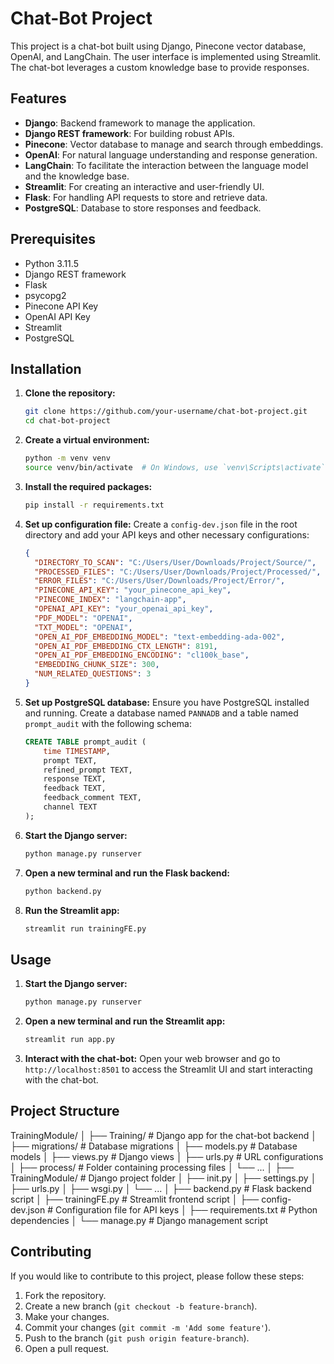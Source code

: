 # Chat-Bot Project

This project is a chat-bot built using Django, Pinecone vector database, OpenAI, and LangChain. The user interface is implemented using Streamlit. The chat-bot leverages a custom knowledge base to provide responses.

## Features

- **Django**: Backend framework to manage the application.
- **Django REST framework**: For building robust APIs.
- **Pinecone**: Vector database to manage and search through embeddings.
- **OpenAI**: For natural language understanding and response generation.
- **LangChain**: To facilitate the interaction between the language model and the knowledge base.
- **Streamlit**: For creating an interactive and user-friendly UI.
- **Flask**: For handling API requests to store and retrieve data.
- **PostgreSQL**: Database to store responses and feedback.

## Prerequisites

- Python 3.11.5
- Django REST framework
- Flask
- psycopg2
- Pinecone API Key
- OpenAI API Key
- Streamlit
- PostgreSQL

## Installation

1. **Clone the repository:**
    ```bash
    git clone https://github.com/your-username/chat-bot-project.git
    cd chat-bot-project
    ```

2. **Create a virtual environment:**
    ```bash
    python -m venv venv
    source venv/bin/activate  # On Windows, use `venv\Scripts\activate`
    ```

3. **Install the required packages:**
    ```bash
    pip install -r requirements.txt
    ```

4. **Set up configuration file:**
    Create a `config-dev.json` file in the root directory and add your API keys and other necessary configurations:
    ```json
    {
      "DIRECTORY_TO_SCAN": "C:/Users/User/Downloads/Project/Source/",
      "PROCESSED_FILES": "C:/Users/User/Downloads/Project/Processed/",
      "ERROR_FILES": "C:/Users/User/Downloads/Project/Error/",
      "PINECONE_API_KEY": "your_pinecone_api_key",
      "PINECONE_INDEX": "langchain-app",
      "OPENAI_API_KEY": "your_openai_api_key",
      "PDF_MODEL": "OPENAI",
      "TXT_MODEL": "OPENAI",
      "OPEN_AI_PDF_EMBEDDING_MODEL": "text-embedding-ada-002",
      "OPEN_AI_PDF_EMBEDDING_CTX_LENGTH": 8191,
      "OPEN_AI_PDF_EMBEDDING_ENCODING": "cl100k_base",
      "EMBEDDING_CHUNK_SIZE": 300,
      "NUM_RELATED_QUESTIONS": 3
    }
    ```

5. **Set up PostgreSQL database:**
    Ensure you have PostgreSQL installed and running. Create a database named `PANNADB` and a table named `prompt_audit` with the following schema:
    ```sql
    CREATE TABLE prompt_audit (
        time TIMESTAMP,
        prompt TEXT,
        refined_prompt TEXT,
        response TEXT,
        feedback TEXT,
        feedback_comment TEXT,
        channel TEXT
    );
    ```

6. **Start the Django server:**
    ```bash
    python manage.py runserver
    ```
7. **Open a new terminal and run the Flask backend:**
    ```bash
    python backend.py
    ```
8. **Run the Streamlit app:**
    ```bash
    streamlit run trainingFE.py
    ```

## Usage

1. **Start the Django server:**
    ```bash
    python manage.py runserver
    ```

2. **Open a new terminal and run the Streamlit app:**
    ```bash
    streamlit run app.py
    ```

3. **Interact with the chat-bot:**
    Open your web browser and go to `http://localhost:8501` to access the Streamlit UI and start interacting with the chat-bot.

## Project Structure
TrainingModule/
│
├── Training/ # Django app for the chat-bot backend
│ ├── migrations/ # Database migrations
│ ├── models.py # Database models
│ ├── views.py # Django views
│ ├── urls.py # URL configurations
│ ├── process/ # Folder containing processing files
│ └── ...
│
├── TrainingModule/ # Django project folder
│ ├── init.py
│ ├── settings.py
│ ├── urls.py
│ ├── wsgi.py
│ └── ...
│
├── backend.py # Flask backend script
│
├── trainingFE.py # Streamlit frontend script
│
├── config-dev.json # Configuration file for API keys
│
├── requirements.txt # Python dependencies
│
└── manage.py # Django management script

## Contributing

If you would like to contribute to this project, please follow these steps:

1. Fork the repository.
2. Create a new branch (`git checkout -b feature-branch`).
3. Make your changes.
4. Commit your changes (`git commit -m 'Add some feature'`).
5. Push to the branch (`git push origin feature-branch`).
6. Open a pull request.




